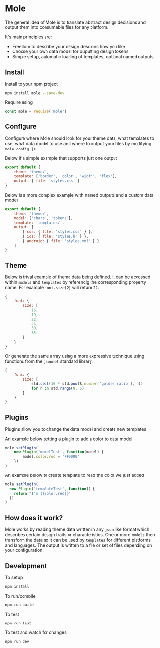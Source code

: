 # Mole

The general idea of Mole is to translate abstract design decisions and output them into consumable files for any platform.

It's main principles are:

- Freedom to describe your design descions how you like
- Choose your own data model for ouputting design tokens
- Simple setup, automatic loading of templates, optional named outputs

## Install

Install to your npm project

```bash
npm install mole --save-dev
```

Require using 

```js
const mole = require('mole')
```

## Configure

Configure where Mole should look for your theme data, what templates to use, what data model to use and where to output your files by modifying `mole.config.js`.

Below if a simple example that supports just one output

```js
export default {
    theme: 'theme/',
    template: ['border', 'color', 'width', 'flex'],
    output: { file: 'styles.css' }
}

```

Below is a more complex example with named outputs and a custom data model
```js
export default {
    theme: 'theme/',
    model: ['chars', 'tokens'],
    template: 'templates/',
    output: [
        { css: { file: 'styles.css' } },
        { ios: { file: 'styles.h' } },
        { android: { file: 'styles.xml' } }
    ]
}
```

## Theme

Below is trival example of theme data being defined. It can be  accessed within `models` and `templates` by referencig the corresponding property name. For example `font.size[2]` will return `22`.

```js
{
    font: {
        size: [
            16,
            19,
            22,
            26,
            30,
            35
        ]
    }
}
```

Or generate the same array using a more expressive technique using functions from the `jsonnet` standard library.

```js
{
    font: {
        size: [
            std.ceil(16 * std.pow($.number['golden ratio'], n))
            for n in std.range(0, 5)
        ]
    }
}
```

## Plugins

Plugins allow you to change the data model and create new templates

An example below setting a plugin to add a color to data model

```js
mole.setPlugin(
    new Plugin('modelTest', function(model) {
        model.color.red = 'FF0000'
    })
)
```

An example below to create template to read the color we just added

```js
mole.setPlugin(
  new Plugin('templateTest', function() {
    return "I'm {{color.red}}"
  })
)
```


## How does it work?

Mole works by reading theme data written in any `json` like format which describes certain design traits or characteristics. One or more `models` then transform the data so it can be used by `templates` for different platforms and languages. The output is written to a file or set of files depending on your configuration.



## Development

To setup

```bash
npm install
```

To run/compile

```bash
npm run build
```

To test

```
npm run test
```

To test and watch for changes

```
npm run dev
```

